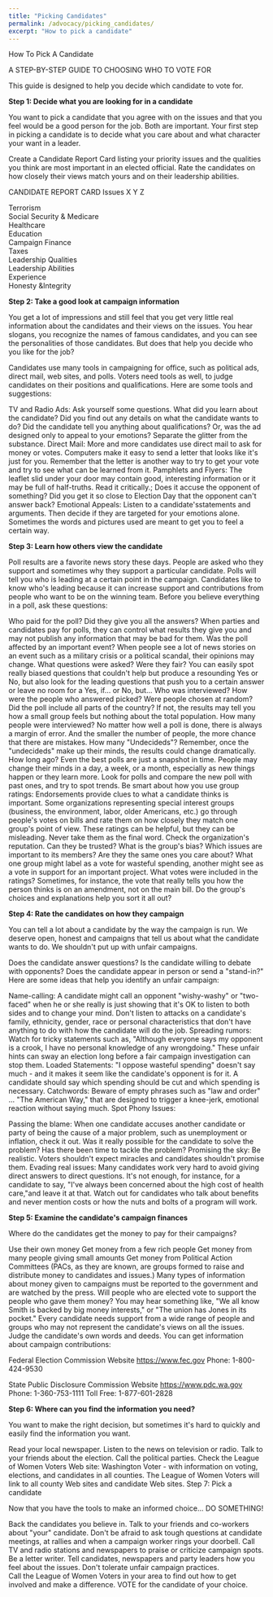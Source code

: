 ```yaml
---
title: "Picking Candidates"
permalink: /advocacy/picking_candidates/
excerpt: "How to pick a candidate"
---
```


How To Pick A Candidate

A STEP-BY-STEP GUIDE TO CHOOSING  WHO TO VOTE FOR

This guide is designed to help you decide which candidate to vote for.

**Step 1:  Decide what you are looking for in a candidate**

You want to pick a candidate that you agree with on the issues and that you feel would be a good person for the job. Both are important. Your first step in picking a candidate is to decide what you care about and what character your want in a leader.

Create a Candidate Report Card listing your priority issues and the qualities you think are most important in an elected official.  Rate the candidates on how closely their views match yours and on their leadership abilities.

CANDIDATE REPORT CARD
Issues	X	Y	Z

Terrorism	 	 	 
Social Security & Medicare	 	 	 
Healthcare	 	 	 
Education	 	 	 
Campaign Finance	 	 	 
Taxes	 	 	 
Leadership Qualities	 	 	 
Leadership Abilities	 	 	 
Experience	 	 	 
Honesty &Integrity	 	 	 

**Step 2: Take a good look at campaign information**

You get a lot of impressions and still feel that you get very little real information about the candidates and their views on the issues. You hear slogans, you recognize the names of famous candidates, and you can see the personalities of those candidates. But does that help you decide who you like for the job?

Candidates use many tools in campaigning for office, such as political ads, direct mail, web sites, and polls.  Voters need tools as well, to judge candidates on their positions and qualifications. Here are some tools and suggestions:

TV and Radio Ads: Ask yourself some questions. What did you learn about the candidate? Did you find out any details on what the candidate wants to do? Did the candidate tell you anything about qualifications? Or, was the ad designed only to appeal to your emotions? Separate the glitter from the substance.
Direct Mail: More and more candidates use direct mail to ask for money or votes. Computers make it easy to send a letter that looks like it's just for you. Remember that the letter is another way to try to get your vote and try to see what can be learned from it.
Pamphlets and Flyers: The leaflet slid under your door may contain good, interesting information or it may be full of half-truths. Read it critically.; Does it accuse the opponent of something? Did you get it so close to Election Day that the opponent can't answer back?
Emotional Appeals: Listen to a candidate'sstatements and arguments. Then decide if they are targeted for your emotions alone. Sometimes the words and pictures used are meant to get you to feel a certain way.

**Step 3:  Learn how others view the candidate**

Poll results are a favorite news story these days. People are asked who they support and sometimes why they support a particular candidate. Polls will tell you who is leading at a certain point in the campaign. Candidates like to know who's leading because it can increase support and contributions from people who want to be on the winning team. Before you believe everything in a poll, ask these questions:

Who paid for the poll? Did they give you all the answers? When parties and candidates pay for polls, they can control what results they give you and may not publish any information that may be bad for them.
Was the poll affected by an important event? When people see a lot of news stories on an event such as a military crisis or a political scandal, their opinions may change.
What questions were asked? Were they fair? You can easily spot really biased questions that couldn't help but produce a resounding Yes or No, but also look for the leading questions that push you to a certain answer or leave no room for a Yes, if... or No, but...
Who was interviewed? How were the people who answered picked? Were people chosen at random? Did the poll include all parts of the country? If not, the results may tell you how a small group feels but nothing about the total population.
How many people were interviewed? No matter how well a poll is done, there is always a margin of error. And the smaller the number of people, the more chance that there are mistakes.
How many "Undecideds"? Remember, once the "undecideds" make up their minds, the results could change dramatically.
How long ago? Even the best polls are just a snapshot in time. People may change their minds in a day, a week, or a month, especially as new things happen or they learn more. Look for polls and compare the new poll with past ones, and try to spot trends.
Be smart about how you use group ratings: Endorsements provide clues to what a candidate thinks is important. Some organizations representing special interest groups (business, the environment, labor, older Americans, etc.) go through people's votes on bills and rate them on how closely they match one group's point of view. These ratings can be helpful, but they can be misleading. Never take them as the final word.
Check the organization's reputation. Can they be trusted?
What is the group's bias? Which issues are important to its members? Are they the same ones you care about? What one group might label as a vote for wasteful spending, another might see as a vote in support for an important project.
What votes were included in the ratings? Sometimes, for instance, the vote that really tells you how the person thinks is on an amendment, not on the main bill. Do the group's choices and explanations help you sort it all out?

**Step 4: Rate the candidates on how they campaign**

You can tell a lot about a candidate by the way the campaign is run. We deserve open, honest and campaigns that tell us about what the candidate wants to do. We shouldn't put up with unfair campaigns.

Does the candidate answer questions? Is the candidate willing to debate with opponents? Does the candidate appear in person or send a "stand-in?"
Here are some ideas that help you identify an unfair campaign:

Name-calling: A candidate might call an opponent "wishy-washy" or "two-faced" when he or she really is just showing that it's OK to listen to both sides and to change your mind. Don't listen to attacks on a candidate's family, ethnicity, gender, race or personal characteristics that don't have anything to do with how the candidate will do the job.
Spreading rumors: Watch for tricky statements such as, "Although everyone says my opponent is a crook, I have no personal knowledge of any wrongdoing." These unfair hints can sway an election long before a fair campaign investigation can stop them.
Loaded Statements: "I oppose wasteful spending" doesn't say much - and it makes it seem like the candidate's opponent is for it. A candidate should say which spending should be cut and which spending is necessary.
Catchwords: Beware of empty phrases such as "law and order" ... "The American Way," that are designed to trigger a knee-jerk, emotional reaction without saying much.
Spot Phony Issues:

Passing the blame: When one candidate accuses another candidate or party of being the cause of a major problem, such as unemployment or inflation, check it out. Was it really possible for the candidate to solve the problem? Has there been time to tackle the problem?
Promising the sky: Be realistic. Voters shouldn't expect miracles and candidates shouldn't promise them.
Evading real issues: Many candidates work very hard to avoid giving direct answers to direct questions. It's not enough, for instance, for a candidate to say, "I've always been concerned about the high cost of health care,"and leave it at that. Watch out for candidates who talk about benefits and never mention costs or how the nuts and bolts of a program will work.

**Step 5: Examine the candidate's campaign finances**

Where do the candidates get the money to pay for their campaigns?

Use their own money
Get money from a few rich people
Get money from many people giving small amounts
Get money from Political Action Committees (PACs, as they are known, are groups formed to raise and distribute money to candidates and issues.)
Many types of information about money given to campaigns must be reported to the government and are watched by the press. Will people who are elected vote to support the people who gave them money? You may hear something like, "We all know Smith is backed by big money interests," or "The union has Jones in its pocket." Every candidate needs support from a wide range of people and groups who may not represent the candidate's views on all the issues.  Judge the candidate's own words and deeds. You can get information about campaign contributions:

Federal Election Commission
Website https://www.fec.gov
Phone: 1-800-424-9530

State Public Disclosure Commission
Website https://www.pdc.wa.gov
Phone: 1-360-753-1111
Toll Free: 1-877-601-2828

**Step 6: Where can you find the information you need?**

You want to make the right decision, but sometimes it's hard to quickly and easily find the information you want.

Read your local newspaper.
Listen to the news on television or radio.
Talk to your friends about the election.
Call the political parties.
Check the League of Women Voters Web site: Washington Voter - with information on voting, elections, and candidates in all counties. The League of Women Voters will link to all county Web sites and candidate Web sites.
Step 7: Pick a candidate

Now that you have the tools to make an informed choice... DO SOMETHING!

Back the candidates you believe in.
Talk to your friends and co-workers about "your" candidate.
Don't be afraid to ask tough questions at candidate meetings, at rallies and when a campaign worker rings your doorbell.
Call TV and radio stations and newspapers to praise or criticize campaign spots.
Be a letter writer.  Tell candidates, newspapers and party leaders how you feel about the issues.
Don't tolerate unfair campaign practices.  
Call the League of Women Voters in your area to find out how to get involved and make a difference.
VOTE for the candidate of your choice.
